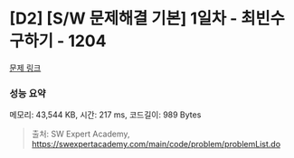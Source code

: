 # [D2] [S/W 문제해결 기본] 1일차 - 최빈수 구하기 - 1204 

[문제 링크](https://swexpertacademy.com/main/code/problem/problemDetail.do?contestProbId=AV13zo1KAAACFAYh) 

### 성능 요약

메모리: 43,544 KB, 시간: 217 ms, 코드길이: 989 Bytes



> 출처: SW Expert Academy, https://swexpertacademy.com/main/code/problem/problemList.do